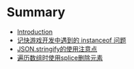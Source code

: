 # Summary

* [Introduction](README.md)
* [记快游戏开发中遇到的 instanceof 问题](constructorde-yi-ci-shi-yong.md)
* [JSON.stringify的使用注意点](jsonstringify.md)
* [遍历数组时使用splice删除元素](bian-li-shu-zu-shi-shi-yong-splice-shan-chu-yuan-su.md)

